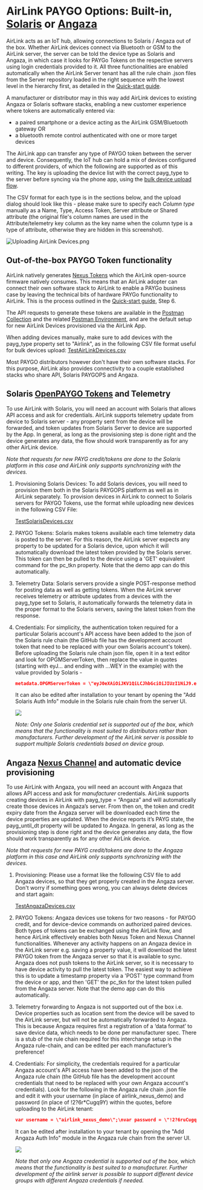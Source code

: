 # AirLink PAYGO Options: Built-in, [Solaris](https://www.solarisoffgrid.com) or [Angaza](https://www.angaza.com)

AirLink acts as an IoT hub, allowing connections to Solaris / Angaza out of the box. Whether AirLink devices connect via Bluetooth or GSM to the AirLink server, the server can be told the device type as Solaris and Angaza, in which case it looks for PAYGo Tokens on the respective servers using login credentials provided to it. All three functionalities are enabled automatically when the AirLink Server tenant has all the rule chain .json files from the Server repository loaded in the right sequence with the lowest level in the hierarchy first, as detailed in the [Quick-start guide](AirLink%20Docs/Quick-start%20guide.md).

A manufacturer or distributor may in this way add AirLink devices to existing Angaza or Solaris software stacks, enabling a new customer experience where tokens are automatically entered via:
- a paired smartphone or a device acting as the AirLink GSM/Bluetooth gateway OR
- a bluetooth remote control authenticated with one or more target devices

The AirLink app can transfer any type of PAYGO token between the server and device. Consequently, the IoT hub can hold a mix of devices configured to different providers, of which the following are supported as of this writing. The key is uploading the device list with the correct payg_type to the server before syncing via the phone app, using the [bulk device upload flow](https://thingsboard.io/docs/user-guide/bulk-provisioning/). 

The CSV format for each type is in the sections below, and the upload dialog should look like this - please make sure to specify each *Column type* manually as a Name, Type, Access Token, Server attribute or Shared attribute (the original file's column names are used in the Attribute/telemetry key column as the key name when the column type is a type of attribute, otherwise they are hidden in this screenshot). 

![Uploading AirLink Devices.png](Uploading%20AirLink%20Devices.png)

## Out-of-the-box PAYGO Token functionality
AirLink natively generates [Nexus Tokens](https://github.com/angaza/nexus-embedded) which the AirLink open-source firmware natively consumes. This means that an AirLink adopter can connect their own software stack to AirLink to enable a PAYGo business case by leaving the technical bits of hardware PAYGo functionality to AirLink. This is the process outlined in the [Quick-start guide](AirLink%20Docs/Quick-start%20guide.md), Step 6.

The API requests to generate these tokens are available in the [Postman Collection](https://github.com/EnAccess/AirLink-Server/blob/main/AirLink%20-%20Thingsboard.postman_collection.json) and the related [Postman Environment](https://github.com/EnAccess/AirLink-Server/blob/main/AirLink%20Demo%20Environment.postman_environment.json), and are the default setup for new AirLink Devices provisioned via the AirLink App. 

When adding devices manually, make sure to add devices with the payg_type property set to "Airlink", as in the following CSV file format useful for bulk devices upload: [TestAirLinkDevices.csv](Connecting%20to%20Solaris%20or%20Angaza/TestAirLinkDevices.csv)

Most PAYGO distributors however don't have their own software stacks. For this purpose, AirLink also provides connectivity to a couple established stacks who share API, Solaris PAYGOPS and Angaza.

## Solaris [OpenPAYGO Tokens](https://github.com/EnAccess/OpenPAYGO-Token) and Telemetry
To use AirLink with Solaris, you will need an account with Solaris that allows API access and ask for credentials. AirLink supports telemetry update from device to Solaris server - any property sent from the device will be forwarded, and token updates from Solaris Server to device are supported by the App. In general, as long as the provisioning step is done right and the device generates any data, the flow should work transparently as for any other AirLink device.

*Note that requests for new PAYG credit/tokens are done to the Solaris platform in this case and AirLink only supports synchronizing with the devices.*

1. Provisioning Solaris Devices: To add Solaris devices, you will need to provision them both in the Solaris PAYGOPS platform as well as in AirLink separately. To provision devices in AirLink to connect to Solaris servers for PAYGO Tokens, use the format while uploading new devices in the following CSV File:
   
   [TestSolarisDevices.csv](Connecting%20to%20Solaris%20or%20Angaza/TestSoalrisDevices.csv)

2. PAYGO Tokens: Solaris makes tokens available each time telemetry data is posted to the server. For this reason, the AirLink server expects any property to be updated for a Solaris device, upon which it will automatically download the latest token provided by the Solaris server. This token can then be pulled to the device using a 'GET' equivalent command for the pc_tkn property. Note that the demo app can do this automatically.

3. Telemetry Data: Solaris servers provide a single POST-response method for posting data as well as getting tokens. When the AirLink server receives telemetry or attribute updates from a devices with the payg_type set to Solaris, it automatically forwards the telemetry data in the proper format to the Solaris servers, saving the latest token from the response.

4. Credentials: For simplicity, the authentication token required for a particular Solaris account's API access have been added to the json of the Solaris rule chain (the GitHub file has the development account token that need to be replaced with your own Solaris account's token). Before uploading the Solaris rule chain json file, open it in a text editor and look for OPGMServerToken, then replace the value in quotes (starting with eyJ... and ending with ...WEY in the example) with the value provided by Solaris -
   ```json
   metadata.OPGMServerToken = \"eyJ0eXAiOiJKV1QiLCJhbGciOiJIUzI1NiJ9.eyJpc3MiOiJTb2xhcmlzIE9mZmdyaWQiLCJleHAiOjI2Njc0OTQxMjEsImlhdCI6MTY2NzQ5NDEyMiwic3ViIjo1MiwicGVybWlzc2lvbnMiOlsiVmlld0RldmljZXMiLCJFZGl0RGV2aWNlcyIsIlVubG9ja0RldmljZXMiLCJMaXN0TWV0cmljcyIsIlZpZXdNZXRyaWNzIiwiQWRkTWV0cmljcyIsIkVkaXRNZXRyaWNzIiwiRGVsZXRlTWV0cmljcyIsIlZpZXdTeW5jQXR0ZW1wdHMiLCJBZGRTeW5jQXR0ZW1wdHMiXX0.Dw9oSCdyaNfnn_puen0O7uUX3lfu-hKMHxh71xYUWEY\"
   ```
   It can also be edited after installation to your tenant by opening the "Add Solaris Auth Info" module in the Solaris rule chain from the server UI.

   ![](Connecting%20to%20Solaris%20or%20Angaza/SolarisAuthInfo.png)

    *Note: Only one Solaris credential set is supported out of the box, which means that the functionality is most suited to distributors rather than manufacturers. Further development of the AirLink server is possible to support multiple Solaris credentials based on device group.*

## Angaza [Nexus Channel](https://github.com/EnAccess/OpenPAYGO-Token) and automatic device provisioning
To use AirLink with Angaza, you will need an account with Angaza that allows API access and ask for *manufacturer* credentials. AirLink supports creating devices in AirLink with payg_type = “Angaza” and will automatically create those devices in Angaza’s server. From then on, the token and credit expiry date from the Angaza server will be downloaded each time the device properties are updated. When the device reports it’s PAYG state, the payg_until_dt property will be updated to Angaza. In general, as long as the provisioning step is done right and the device generates any data, the flow should work transparently as for any other AirLink device.

*Note that requests for new PAYG credit/tokens are done to the Angaza platform in this case and AirLink only supports synchronizing with the devices.*
    
1. Provisioning: Please use a format like the following CSV file to add Angaza devices, so that they get properly created in the Angaza server. Don't worry if something goes wrong, you can always delete devices and start again:
   
   [TestAngazaDevices.csv](Connecting%20to%20Solaris%20or%20Angaza/TestAngazaDevices.csv)

2. PAYGO Tokens: Angaza devices use tokens for two reasons - for PAYGO credit, and for device-device commands on authorized paired devices. Both types of tokens can be exchanged using the AirLink flow, and hence AirLink effectively enables both Nexus Token and Nexus Channel functionalities. Whenever any activity happens on an Angaza device in the AirLink server e.g. saving a property value, it will download the latest PAYGO token from the Angaza server so that it is available to sync. Angaza does not push tokens to the AirLink server, so it is necessary to have device activity to pull the latest token. The easiest way to achieve this is to update a timestamp property via a 'POST' type command from the device or app, and then 'GET' the pc_tkn for the latest token pulled from the Angaza server. Note that the demo app can do this automatically.

3. Telemetry forwarding to Angaza is not supported out of the box i.e. Device properties such as location sent from the device will be saved to the AirLink server, but will not be automatically forwarded to Angaza. This is because Angaza requires first a registration of a ‘data format’ to save device data, which needs to be done per manufacturer spec. There is a stub of the rule chain required for this interchange setup in the Angaza rule-chain, and can be edited per each manufacturer’s preference!

4. Credentials: For simplicity, the credentials required for a particular Angaza account's API access have been added to the json of the Angaza rule chain (the GitHub file has the development account credentials that need to be replaced with your own Angaza account's credentials). Look for the following in the Angaza rule chain .json file and edit it with your username (in place of airlink_nexus_demo) and password (in place of !2?6r*Cugq9Y) within the quotes, before uploading to the AirLink tenant:
   ```json
   var username = \"airlink_nexus_demo\";\nvar password = \"!2?6ruCugq9Y\"
   ```
   It can be edited after installation to your tenant by opening the "Add Angaza Auth Info" module in the Angaza rule chain from the server UI.

   ![](Connecting%20to%20Solaris%20or%20Angaza/AngazaAuthInfo.png)
   
   *Note that only one Angaza credential is supported out of the box, which means that the functionality is best suited to a manufacturer. Further development of the airlink server is possible to support different device groups with different Angaza credentials if needed.*